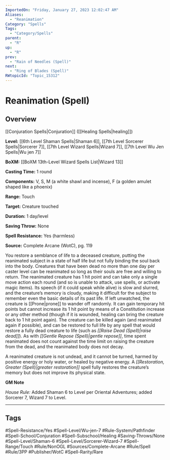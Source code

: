 ```yaml
---
ImportedOn: "Friday, January 27, 2023 12:02:47 AM"
Aliases:
  - "Reanimation"
Category: "Spells"
Tags:
  - "Category/Spells"
parent:
  - "R"
up:
  - "R"
prev:
  - "Rain of Needles (Spell)"
next:
  - "Ring of Blades (Spell)"
RWtopicId: "Topic_15312"
---
```

# Reanimation (Spell)
## Overview
[[Conjuration Spells|Conjuration]] ([[Healing Spells|healing]])

**Level:** [[6th Level Shaman Spells|Shaman 6]], [[7th Level Sorcerer Spells|Sorcerer 7]], [[7th Level Wizard Spells|Wizard 7]], [[7th Level Wu Jen Spells|Wu jen 7]]

**BoXM:** [[BoXM 13th-Level Wizard Spells List|Wizard 13]]

**Casting Time:** 1 round

**Components:** V, S, M (a white shawl and incense), F (a golden amulet shaped like a phoenix)

**Range:** Touch

**Target:** Creature touched

**Duration:** 1 day/level

**Saving Throw:** None

**Spell Resistance:** Yes (harmless)

**Source:** Complete Arcane (WotC)­, pg. 119

You restore a semblance of life to a deceased creature, putting the reanimated subject in a state of half life but not fully binding the soul back into the body. Creatures that have been dead no more than one day per caster level can be reanimated so long as their souls are free and willing to return. The reanimated creature has 1 hit point and can take only a single move action each round (and so is unable to attack, use spells, or activate magic items). Its speech (if it could speak while alive) is slow and slurred, and the creature’s memory is cloudy, making it difficult for the subject to remember even the basic details of its past life. If left unwatched, the creature is [[Prone|prone]] to wander off randomly. It can gain temporary hit points but cannot increase its 1 hit point by means of a Constitution increase or any other method (though if it is wounded, healing can bring the creature back to 1 hit point again). The creature can be killed again (and reanimated again if possible), and can be restored to full life by any spell that would restore a fully dead creature to life (such as *[[Raise Dead (Spell)|raise dead]]*). As with *[[Gentle Repose (Spell)|gentle repose]]*, time spent reanimated does not count against the time limit on raising the creature from the dead, and the reanimated body does not decay.

A reanimated creature is not undead, and it cannot be turned, harmed by positive energy or holy water, or healed by negative energy. A *[[Restoration, Greater (Spell)|greater restoration]]* spell fully restores the creature’s memory but does not improve its physical state.

**GM Note**

*House Rule:* Added Shaman 6 to Level per Oriental Adventures; added Sorcerer 7, Wizard 7 to Level.


---
## Tags
#Spell-Resistance/Yes #Spell-Level/Wu-jen-7 #Rule-System/Pathfinder #Spell-School/Conjuration #Spell-Subschool/Healing #Saving-Throws/None #Spell-Level/Shaman-6 #Spell-Level/Sorcerer-Wizard-7 #Spell-Range/Touch #Rule/NonOGL #Sources/Complete-Arcane #Rule/Spell #Rule/3PP #Publisher/WotC #Spell-Rarity/Rare

